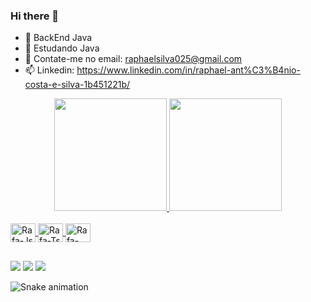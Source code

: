 ### Hi there 👋

- 🔭 BackEnd Java
- 🌱 Estudando Java
- 👯 Contate-me no email: raphaelsilva025@gmail.com
- 📫 Linkedin: https://www.linkedin.com/in/raphael-ant%C3%B4nio-costa-e-silva-1b451221b/


<div align="center">
  <a href="https://github.com/raphaelsilva025">
  <img height="180em" src="https://github-readme-stats.vercel.app/api?username=raphaelsilva025&show_icons=true&theme=dracula&include_all_commits=true&count_private=true"/>
  <img height="180em" src="https://github-readme-stats.vercel.app/api/top-langs/?username=raphaelsilva025&layout=compact&langs_count=7&theme=dracula"/>
    </div>
  
  
  <div style="display: inline_block"><br>
  <img align="center" alt="Rafa-Js" height="30" width="40" 
  <img src="https://cdn.jsdelivr.net/gh/devicons/devicon/icons/java/java-plain.svg" />
    <img align="center" alt="Rafa-Ts" height="30" width="40"
  <img src="https://cdn.jsdelivr.net/gh/devicons/devicon/icons/intellij/intellij-original.svg" />
    <img align="center" alt="Rafa-React" height="30" width="40"  
         <img src="https://cdn.jsdelivr.net/gh/devicons/devicon/icons/git/git-original.svg" />

</div>
    
  ##
  
  <div> 
 <a href="https://www.linkedin.com/in/raphael-ant%C3%B4nio-costa-e-silva-1b451221b/" target="_blank"><img src="https://img.shields.io/badge/-LinkedIn-%230077B5?style=for-the-badge&logo=linkedin&logoColor=white" target="_blank"></a> 
  <a href = "mailto:raphaelsilva025@gmail.com"><img src="https://img.shields.io/badge/-Gmail-%23333?style=for-the-badge&logo=gmail&logoColor=white" target="_blank"></a> 
      <a href="https://instagram.com/raphael025" target="_blank"><img src="https://img.shields.io/badge/-Instagram-%23E4405F?style=for-the-badge&logo=instagram&logoColor=white" target="_blank"></a>
 
  ![Snake animation](https://github.com/raphaelsilva025/raphaelsilva025/blob/output/github-contribution-grid-snake.svg)
 
</div>
    
    
